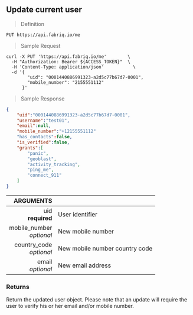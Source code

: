 ## Update current user

> Definition

```text
PUT https://api.fabriq.io/me
```

> Sample Request

```shell
curl -X PUT 'https://api.fabriq.io/me'        \
  -H "Authorization: Bearer ${ACCESS_TOKEN}"  \
  -H 'Content-Type: application/json'           \
  -d '{                                        
        "uid": "0001440886991323-a2d5c77b67d7-0001",
        "mobile_number": "2155551112"
      }'
```

> Sample Response

```json
{
    "uid":"0001440886991323-a2d5c77b67d7-0001",
    "username":"test01",
    "email":null,
    "mobile_number":"+12155551112"
    "has_contacts":false,
    "is_verified":false,
    "grants":[
        "panic",
        "geoblast",
        "activity_tracking",
        "ping_me",
        "connect_911"
    ]
}
```


ARGUMENTS ||
---------:        | -----------
uid <br>**required**  | User identifier
mobile_number <br>*optional*  | New mobile number
country_code <br>*optional*  | New mobile number country code
email <br>*optional*  | New email address


### Returns
Return the updated user object. Please note that an update will require
the user to verify his or her email and/or mobile number.
